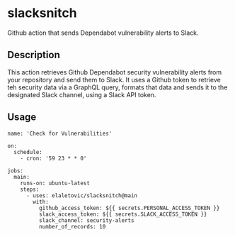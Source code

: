# slacksnitch
Github action that sends Dependabot vulnerability alerts to Slack.

## Description

This action retrieves Github Dependabot security vulnerability alerts from your repository and send them to Slack. It uses a Github token to retrieve teh security data via a GraphQL query, formats that data and sends it to the designated Slack channel, using a Slack API token.

## Usage
```
name: 'Check for Vulnerabilities'

on:
  schedule:
    - cron: '59 23 * * 0'

jobs:
  main:
    runs-on: ubuntu-latest
    steps:
      - uses: elaletovic/slacksnitch@main
        with:
          github_access_token: ${{ secrets.PERSONAL_ACCESS_TOKEN }}
          slack_access_token: ${{ secrets.SLACK_ACCESS_TOKEN }}
          slack_channel: security-alerts
          number_of_records: 10 
```
